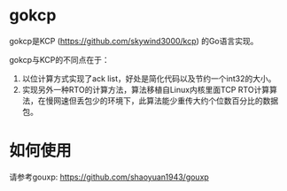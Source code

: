 # gokcp
gokcp是KCP (https://github.com/skywind3000/kcp) 的Go语言实现。

gokcp与KCP的不同点在于：  
1. 以位计算方式实现了ack list，好处是简化代码以及节约一个int32的大小。  
2. 实现另外一种RTO的计算方法，算法移植自Linux内核里面TCP RTO计算算法，在慢网速但丢包少的环境下，此算法能少重传大约个位数百分比的数据包。  

# 如何使用
请参考gouxp: https://github.com/shaoyuan1943/gouxp
